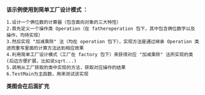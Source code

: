 **该示例使用到简单工厂设计模式 ：**
    
    1.设计一个俩位数的计算器（包含面向对象的三大特性）
    2.首先定义一个操作类 Operation（在 fatheroperation 包下，其中包含俩位数字以及操作，均待实现）
    3.然后实现 "加减乘除" 法（均在 operation 包下），实现方法是通过继承 Operation 类进而重写里面的计算方法达到相应效果
    4.利用简单工厂设计模式（工厂在 factory 包下）来获得对应 "加减乘除" 法所实现的类 (后边方便扩展，比如说sqrt...)
    5.调用从工厂获取的类中实现的方法，获取对应操作的结果
    6.TestMain为主函数，用来测试该实现
    
**类图会在后面扩充**